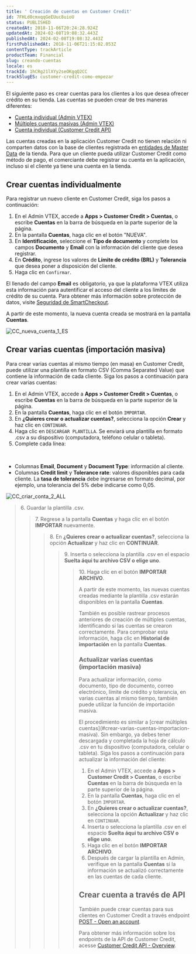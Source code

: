 ```yaml
---
title: ' Creación de cuentas en Customer Credit'
id: 7FHLd0cmxqqGeEUuc8uioU
status: PUBLISHED
createdAt: 2018-11-06T20:24:28.924Z
updatedAt: 2024-02-08T19:08:32.443Z
publishedAt: 2024-02-08T19:08:32.443Z
firstPublishedAt: 2018-11-06T21:15:02.053Z
contentType: trackArticle
productTeam: Financial
slug: creando-cuentas
locale: es
trackId: 1hCRg21lXYy2seOKgqQ2CC
trackSlugES: customer-credit-como-empezar
---
```


El siguiente paso es crear cuentas para los clientes a los que desea ofrecer crédito en su tienda. Las cuentas se pueden crear de tres maneras diferentes:

- [Cuenta individual (Admin VTEX)](#crear-cuentas-individualmente)
- [Múltiples cuentas masivas (Admin VTEX)](#crear-varias-cuentas-importacion-masiva)
- [Cuenta individual (Customer Credit API)](#crear-cuenta-a-traves-de-api)

<div class="alert alert-info">
Las cuentas creadas en la aplicación Customer Credit no tienen relación ni comparten datos con la base de clientes registrada en <a href="https://help.vtex.com/es/tutorial/master-data--4otjBnR27u4WUIciQsmkAw#entidades-de-datos">entidades de Master Data</a> de la tienda. Para que un cliente pueda utilizar Customer Credit como método de pago, el comerciante debe registrar su cuenta en la aplicación, incluso si el cliente ya tiene una cuenta en la tienda. 
</div>

## Crear cuentas individualmente

Para registrar un nuevo cliente en Customer Credit, siga los pasos a continuación:

1. En el Admin VTEX, accede a __Apps > Customer Credit > Cuentas__, o escribe __Cuentas__ en la barra de búsqueda en la parte superior de la página.
2. En la pantalla __Cuentas__, haga clic en el botón "NUEVA".
3. En __Identificación__, seleccione el __Tipo de documento__ y complete los campos __Documento__ y __Email__ con la información del cliente que desea registrar.
4. En __Crédito__, ingrese los valores de __Límite de crédito (BRL)__ y __Tolerancia__ que desea poner a disposición del cliente.
5. Haga clic en `Confirmar`.

<div class="alert alert-warning">
El llenado del campo <b>Email</b> es obligatorio, ya que la plataforma VTEX utiliza esta información para autentificar el acceso del cliente a los límites de crédito de su cuenta. Para obtener más información sobre protección de datos, visite <a href="https://help.vtex.com/es/tutorial/seguridad-de-smartcheckout--3SrJuuhrqwePUg1rp1exfB">Seguridad de SmartCheckout</a>.
</div>

A partir de este momento, la nueva cuenta creada se mostrará en la pantalla __Cuentas__.

![CC_nueva_cuenta_1_ES](https://images.ctfassets.net/alneenqid6w5/5Kpskv3ba4pSvVpPROQQQf/137feed49de06cbae706252e4d6ef813/CC_nueva_cuenta_1_ES.JPG)

## Crear varias cuentas (importación masiva)

Para crear varias cuentas al mismo tiempo (en masa) en Customer Credit, puede utilizar una plantilla en formato CSV (Comma Separated Value) que contiene la información de cada cliente. Siga los pasos a continuación para crear varias cuentas:

1. En el Admin VTEX, accede a __Apps > Customer Credit > Cuentas__, o escribe __Cuentas__ en la barra de búsqueda en la parte superior de la página.
2. En la pantalla __Cuentas__, haga clic en el botón `IMPORTAR`.
3. En __¿Quieres crear o actualizar cuentas?__, selecciona la opción __Crear__ y haz clic en `CONTINUAR`.
4. Haga clic en `DESCARGAR PLANTILLA`. Se enviará una plantilla en formato .csv a su dispositivo (computadora, teléfono celular o tableta).
5. Complete cada línea:
<br>
<ul>
  <li>Columnas <b>Email</b>, <b>Document</b> y <b>Document Type</b>: información al cliente.</li>
  <li>Columnas <b>Credit limit</b> y <b>Tolerance rate</b>: valores disponibles para cada cliente. La <b>tasa de tolerancia</b> debe ingresarse en formato decimal, por ejemplo, una tolerancia del 5% debe indicarse como 0,05.</li>
</ul>

![CC_criar_conta_2_ALL](https://images.ctfassets.net/alneenqid6w5/2KwguLYrq4sasC46xAIUfV/9b504a53cbf5796f78fafc77c5125e22/CC_criar_conta_2_ALL.JPG)

<blockquote><ui>6. Guardar la plantilla .csv.</ui>

<blockquote><ui>7. Regrese a la pantalla <b>Cuentas</b> y haga clic en el botón <b>IMPORTAR</b> nuevamente.</ui>

<blockquote><ui>8. En <b>¿Quieres crear o actualizar cuentas?</b>, selecciona la opción <b>Actualizar</b> y haz clic en <b>CONTINUAR</b>.</ui>

<blockquote><ui>9. Inserta o selecciona la plantilla .csv en el espacio <b>Suelta áqui tu archivo CSV o elige uno</b>.</ui>

<blockquote><ui>10. Haga clic en el botón <b>IMPORTAR ARCHIVO</b>.</ui>

A partir de este momento, las nuevas cuentas creadas mediante la plantilla .csv estarán disponibles en la pantalla __Cuentas__.

<div class="alert alert-warning">
También es posible rastrear procesos anteriores de creación de múltiples cuentas, identificando si las cuentas se crearon correctamente. Para comprobar esta información, haga clic en <b>Historial de importación</b> en la pantalla <b>Cuentas</b>.
</div>  

### Actualizar varias cuentas (importación masiva)

Para actualizar información, como documento, tipo de documento, correo electrónico, límite de crédito y tolerancia, en varias cuentas al mismo tiempo, también puede utilizar la función de importación masiva.  

El procedimiento es similar a [crear múltiples cuentas](#crear-varias-cuentas-importacion- masiva). Sin embargo, ya debes tener descargada y completada la hoja de cálculo .csv en tu dispositivo (computadora, celular o tableta). Siga los pasos a continuación para actualizar la información del cliente:  

1. En el Admin VTEX, accede a __Apps > Customer Credit > Cuentas__, o escribe __Cuentas__ en la barra de búsqueda en la parte superior de la página.
2. En la pantalla __Cuentas__, haga clic en el botón `IMPORTAR`.
3. En __¿Quieres crear o actualizar cuentas?__, selecciona la opción __Actualizar__ y haz clic en `CONTINUAR`.
4. Inserta o selecciona la plantilla .csv en el espacio __Suelta áqui tu archivo CSV o elige uno__.
5. Haga clic en el botón __IMPORTAR ARCHIVO__.
6. Después de cargar la plantilla en Admin, verifique en la pantalla __Cuentas__ si la información se actualizó correctamente en las cuentas de cada cliente.   

## Crear cuenta a través de API

También puede crear cuentas para sus clientes en Customer Credit a través  endpoint [POST - Open an account](https://developers.vtex.com/docs/api-reference/customer-credit-api#post-/api/creditcontrol/accounts).

Para obtener más información sobre los endpoints de la API de Customer Credit, acesse [Customer Credit API - Overview](https://developers.vtex.com/docs/api-reference/customer-credit-api#overview).

